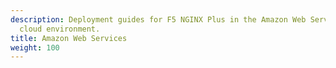 ```yaml
---
description: Deployment guides for F5 NGINX Plus in the Amazon Web Services (AWS)
  cloud environment.
title: Amazon Web Services
weight: 100
---
```


